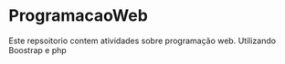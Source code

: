 # ProgramacaoWeb
Este repsoitorio contem atividades sobre programação web. Utilizando Boostrap e php
